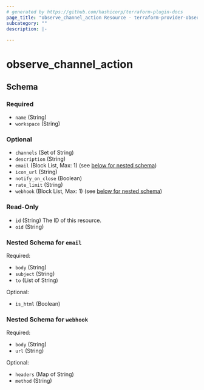 ```yaml
---
# generated by https://github.com/hashicorp/terraform-plugin-docs
page_title: "observe_channel_action Resource - terraform-provider-observe"
subcategory: ""
description: |-
  
---
```

# observe_channel_action



<!-- schema generated by tfplugindocs -->
## Schema

### Required

- `name` (String)
- `workspace` (String)

### Optional

- `channels` (Set of String)
- `description` (String)
- `email` (Block List, Max: 1) (see [below for nested schema](#nestedblock--email))
- `icon_url` (String)
- `notify_on_close` (Boolean)
- `rate_limit` (String)
- `webhook` (Block List, Max: 1) (see [below for nested schema](#nestedblock--webhook))

### Read-Only

- `id` (String) The ID of this resource.
- `oid` (String)

<a id="nestedblock--email"></a>
### Nested Schema for `email`

Required:

- `body` (String)
- `subject` (String)
- `to` (List of String)

Optional:

- `is_html` (Boolean)


<a id="nestedblock--webhook"></a>
### Nested Schema for `webhook`

Required:

- `body` (String)
- `url` (String)

Optional:

- `headers` (Map of String)
- `method` (String)

